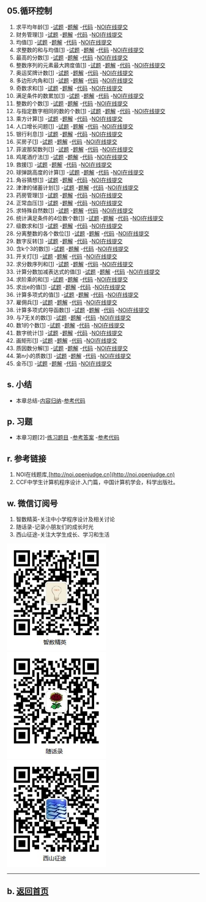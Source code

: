 ## 05.循环控制

1.  求平均年龄[[1](http://noi.openjudge.cn)]
    -[试题](01/question.md)
    -[题解](01/)
    -[代码](https://github.com/daweizh/cpp/blob/master/chap06/01/)
    -[NOI在线提交](http://noi.openjudge.cn/ch0105/01/)
2.  财务管理[[1](http://noi.openjudge.cn)]
    -[试题](02/question.md)
    -[题解](02/)
    -[代码](https://github.com/daweizh/cpp/blob/master/chap06/02/)
    -[NOI在线提交](http://noi.openjudge.cn/ch0105/02/)
3.  均值[[1](http://noi.openjudge.cn)]
    -[试题](03/question.md)
    -[题解](03/)
    -[代码](https://github.com/daweizh/cpp/blob/master/chap06/03/)
    -[NOI在线提交](http://noi.openjudge.cn/ch0105/03/)
4.  求整数的和与均值[[1](http://noi.openjudge.cn)]
    -[试题](04/question.md)
    -[题解](04/)
    -[代码](https://github.com/daweizh/cpp/blob/master/chap06/04/)
    -[NOI在线提交](http://noi.openjudge.cn/ch0105/04/)
5.  最高的分数[[1](http://noi.openjudge.cn)]
    -[试题](05/question.md)
    -[题解](05/)
    -[代码](https://github.com/daweizh/cpp/blob/master/chap06/05/)
    -[NOI在线提交](http://noi.openjudge.cn/ch0105/05/)
6.  整数序列的元素最大跨度值[[1](http://noi.openjudge.cn)]
    -[试题](06/question.md)
    -[题解](06/)
    -[代码](https://github.com/daweizh/cpp/blob/master/chap06/06/)
    -[NOI在线提交](http://noi.openjudge.cn/ch0105/06/)
7.  奥运奖牌计数[[1](http://noi.openjudge.cn)]
    -[试题](07/question.md)
    -[题解](07/)
    -[代码](https://github.com/daweizh/cpp/blob/master/chap06/07/)
    -[NOI在线提交](http://noi.openjudge.cn/ch0105/07/)
8.  多边形内角和[[1](http://noi.openjudge.cn)]
    -[试题](08/question.md)
    -[题解](08/)
    -[代码](https://github.com/daweizh/cpp/blob/master/chap06/08/)
    -[NOI在线提交](http://noi.openjudge.cn/ch0105/08/)
9.  奇数求和[[1](http://noi.openjudge.cn)]
    -[试题](09/question.md)
    -[题解](09/)
    -[代码](https://github.com/daweizh/cpp/blob/master/chap06/09/)
    -[NOI在线提交](http://noi.openjudge.cn/ch0105/09/)
10. 满足条件的数累加[[1](http://noi.openjudge.cn)]
    -[试题](10/question.md)
    -[题解](10/)
    -[代码](https://github.com/daweizh/cpp/blob/master/chap06/10/)
    -[NOI在线提交](http://noi.openjudge.cn/ch0105/10/)
11.  整数的个数[[1](http://noi.openjudge.cn)]
    -[试题](11/question.md)
    -[题解](11/)
    -[代码](https://github.com/daweizh/cpp/blob/master/chap06/11/)
    -[NOI在线提交](http://noi.openjudge.cn/ch0105/11/)
12.  与指定数字相同的数的个数[[1](http://noi.openjudge.cn)]
    -[试题](12/question.md)
    -[题解](12/)
    -[代码](https://github.com/daweizh/cpp/blob/master/chap06/12/)
    -[NOI在线提交](http://noi.openjudge.cn/ch0105/12/)
13. 乘方计算[[1](http://noi.openjudge.cn)]
    -[试题](13/question.md)
    -[题解](13/)
    -[代码](https://github.com/daweizh/cpp/blob/master/chap06/13/)
    -[NOI在线提交](http://noi.openjudge.cn/ch0105/13/)
14.  人口增长问题[[1](http://noi.openjudge.cn)]
    -[试题](14/question.md)
    -[题解](14/)
    -[代码](https://github.com/daweizh/cpp/blob/master/chap06/14/)
    -[NOI在线提交](http://noi.openjudge.cn/ch0105/14/)
15.  银行利息[[1](http://noi.openjudge.cn)]
    -[试题](15/question.md)
    -[题解](15/)
    -[代码](https://github.com/daweizh/cpp/blob/master/chap06/15/)
    -[NOI在线提交](http://noi.openjudge.cn/ch0105/15/)
16. 买房子[[1](http://noi.openjudge.cn)]
    -[试题](16/question.md)
    -[题解](16/)
    -[代码](https://github.com/daweizh/cpp/blob/master/chap06/16/)
    -[NOI在线提交](http://noi.openjudge.cn/ch0105/16/)
17.  菲波那契数列[[1](http://noi.openjudge.cn)]
    -[试题](17/question.md)
    -[题解](17/)
    -[代码](https://github.com/daweizh/cpp/blob/master/chap06/17/)
    -[NOI在线提交](http://noi.openjudge.cn/ch0105/17/)
18.  鸡尾酒疗法[[1](http://noi.openjudge.cn)]
    -[试题](18/question.md)
    -[题解](18/)
    -[代码](https://github.com/daweizh/cpp/blob/master/chap06/18/)
    -[NOI在线提交](http://noi.openjudge.cn/ch0105/18/)
19. 救援[[1](http://noi.openjudge.cn)]
    -[试题](19/question.md)
    -[题解](19/)
    -[代码](https://github.com/daweizh/cpp/blob/master/chap06/19/)
    -[NOI在线提交](http://noi.openjudge.cn/ch0105/19/)
20. 球弹跳高度的计算[[1](http://noi.openjudge.cn)]
    -[试题](20/question.md)
    -[题解](20/)
    -[代码](https://github.com/daweizh/cpp/blob/master/chap06/20/)
    -[NOI在线提交](http://noi.openjudge.cn/ch0105/20/)
21. 角谷猜想[[1](http://noi.openjudge.cn)]
    -[试题](21/question.md)
    -[题解](21/)
    -[代码](https://github.com/daweizh/cpp/blob/master/chap06/21/)
    -[NOI在线提交](http://noi.openjudge.cn/ch0105/21/)
22. 津津的储蓄计划[[1](http://noi.openjudge.cn)]
    -[试题](22/question.md)
    -[题解](22/)
    -[代码](https://github.com/daweizh/cpp/blob/master/chap06/22/)
    -[NOI在线提交](http://noi.openjudge.cn/ch0105/22/)
23. 药房管理[[1](http://noi.openjudge.cn)]
    -[试题](23/question.md)
    -[题解](23/)
    -[代码](https://github.com/daweizh/cpp/blob/master/chap06/23/)
    -[NOI在线提交](http://noi.openjudge.cn/ch0105/23/)
24. 正常血压[[1](http://noi.openjudge.cn)]
    -[试题](24/question.md)
    -[题解](24/)
    -[代码](https://github.com/daweizh/cpp/blob/master/chap06/24/)
    -[NOI在线提交](http://noi.openjudge.cn/ch0105/24/)
25. 求特殊自然数[[1](http://noi.openjudge.cn)]
    -[试题](25/question.md)
    -[题解](25/)
    -[代码](https://github.com/daweizh/cpp/blob/master/chap06/25/)
    -[NOI在线提交](http://noi.openjudge.cn/ch0105/25/)
26. 统计满足条件的4位数个数[[1](http://noi.openjudge.cn)]
    -[试题](26/question.md)
    -[题解](26/)
    -[代码](https://github.com/daweizh/cpp/blob/master/chap06/26/)
    -[NOI在线提交](http://noi.openjudge.cn/ch0105/26/)
27. 级数求和[[1](http://noi.openjudge.cn)]
    -[试题](27/question.md)
    -[题解](27/)
    -[代码](https://github.com/daweizh/cpp/blob/master/chap06/27/)
    -[NOI在线提交](http://noi.openjudge.cn/ch0105/27/)
28. 分离整数的各个数位[[1](http://noi.openjudge.cn)]
    -[试题](28/question.md)
    -[题解](28/)
    -[代码](https://github.com/daweizh/cpp/blob/master/chap06/28/)
    -[NOI在线提交](http://noi.openjudge.cn/ch0105/28/)
29. 数字反转[[1](http://noi.openjudge.cn)]
    -[试题](29/question.md)
    -[题解](29/)
    -[代码](https://github.com/daweizh/cpp/blob/master/chap06/29/)
    -[NOI在线提交](http://noi.openjudge.cn/ch0105/29/)
30. 含k个3的数[[1](http://noi.openjudge.cn)]
    -[试题](30/question.md)
    -[题解](30/)
    -[代码](https://github.com/daweizh/cpp/blob/master/chap06/30/)
    -[NOI在线提交](http://noi.openjudge.cn/ch0105/30/)
31. 开关灯[[1](http://noi.openjudge.cn)]
    -[试题](31/question.md)
    -[题解](31/)
    -[代码](https://github.com/daweizh/cpp/blob/master/chap06/31/)
    -[NOI在线提交](http://noi.openjudge.cn/ch0105/31/)
32. 求分数序列和[[1](http://noi.openjudge.cn)]
    -[试题](32/question.md)
    -[题解](32/)
    -[代码](https://github.com/daweizh/cpp/blob/master/chap06/32/)
    -[NOI在线提交](http://noi.openjudge.cn/ch0105/32/)
33. 计算分数加减表达式的值[[1](http://noi.openjudge.cn)]
    -[试题](33/question.md)
    -[题解](33/)
    -[代码](https://github.com/daweizh/cpp/blob/master/chap06/33/)
    -[NOI在线提交](http://noi.openjudge.cn/ch0105/33/)
34. 求阶乘的和[[1](http://noi.openjudge.cn)]
    -[试题](34/question.md)
    -[题解](34/)
    -[代码](https://github.com/daweizh/cpp/blob/master/chap06/34/)
    -[NOI在线提交](http://noi.openjudge.cn/ch0105/34/)
35. 求出e的值[[1](http://noi.openjudge.cn)]
    -[试题](35/question.md)
    -[题解](35/)
    -[代码](https://github.com/daweizh/cpp/blob/master/chap06/35/)
    -[NOI在线提交](http://noi.openjudge.cn/ch0105/35/)
36. 计算多项式的值[[1](http://noi.openjudge.cn)]
    -[试题](36/question.md)
    -[题解](36/)
    -[代码](https://github.com/daweizh/cpp/blob/master/chap06/36/)
    -[NOI在线提交](http://noi.openjudge.cn/ch0105/36/)
37. 雇佣兵[[1](http://noi.openjudge.cn)]
    -[试题](37/question.md)
    -[题解](37/)
    -[代码](https://github.com/daweizh/cpp/blob/master/chap06/37/)
    -[NOI在线提交](http://noi.openjudge.cn/ch0105/37/)
38. 计算多项式的导函数[[1](http://noi.openjudge.cn)]
    -[试题](38/question.md)
    -[题解](38/)
    -[代码](https://github.com/daweizh/cpp/blob/master/chap06/38/)
    -[NOI在线提交](http://noi.openjudge.cn/ch0105/38/)
39. 与7无关的数[[1](http://noi.openjudge.cn)]
    -[试题](39/question.md)
    -[题解](39/)
    -[代码](https://github.com/daweizh/cpp/blob/master/chap06/39/)
    -[NOI在线提交](http://noi.openjudge.cn/ch0105/39/)
40. 数1的个数[[1](http://noi.openjudge.cn)]
    -[试题](40/question.md)
    -[题解](40/)
    -[代码](https://github.com/daweizh/cpp/blob/master/chap06/40/)
    -[NOI在线提交](http://noi.openjudge.cn/ch0105/40/)
41. 数字统计[[1](http://noi.openjudge.cn)]
    -[试题](41/question.md)
    -[题解](41/)
    -[代码](https://github.com/daweizh/cpp/blob/master/chap06/41/)
    -[NOI在线提交](http://noi.openjudge.cn/ch0105/41/)
42. 画矩形[[1](http://noi.openjudge.cn)]
    -[试题](42/question.md)
    -[题解](42/)
    -[代码](https://github.com/daweizh/cpp/blob/master/chap06/42/)
    -[NOI在线提交](http://noi.openjudge.cn/ch0105/42/)
43. 质因数分解[[1](http://noi.openjudge.cn)]
    -[试题](43/question.md)
    -[题解](43/)
    -[代码](https://github.com/daweizh/cpp/blob/master/chap06/43/)
    -[NOI在线提交](http://noi.openjudge.cn/ch0105/43/)
44. 第n小的质数[[1](http://noi.openjudge.cn)]
    -[试题](44/question.md)
    -[题解](44/)
    -[代码](https://github.com/daweizh/cpp/blob/master/chap06/44/)
    -[NOI在线提交](http://noi.openjudge.cn/ch0105/44/)
45. 金币[[1](http://noi.openjudge.cn)]
    -[试题](45/question.md)
    -[题解](45/)
    -[代码](https://github.com/daweizh/cpp/blob/master/chap06/45/)
    -[NOI在线提交](http://noi.openjudge.cn/ch0105/45/)

## s. 小结

- 本章总结-[内容归纳](00/)-[参考代码](https://github.com/daweizh/cpp/blob/master/chap06/00/)

## p. 习题

- 本章习题[2]-[练习题目](99/problems.md)
  -[参考答案](99/)
  -[参考代码](https://github.com/daweizh/cpp/blob/master/chap06/99/)

## r. 参考链接

1. NOI在线题库,[http://noi.openjudge.cn](http://noi.openjudge.cn)
2. CCF中学生计算机程序设计.入门篇，中国计算机学会，科学出版社。

## w. 微信订阅号

1. 智数精英-关注中小学程序设计及相关讨论
2. 随话录-记录小朋友们的成长时光
2. 西山征途-关注大学生成长、学习和生活

![欢迎关注“智数精英”订阅号](../assets/me/img/idea8.jpg)
![欢迎关注“随话录”订阅号](../assets/me/img/shl8.jpg)
![欢迎关注“西山征途”订阅号](../assets/me/img/xszt8.jpg)

----------

## b. [返回首页](../)
